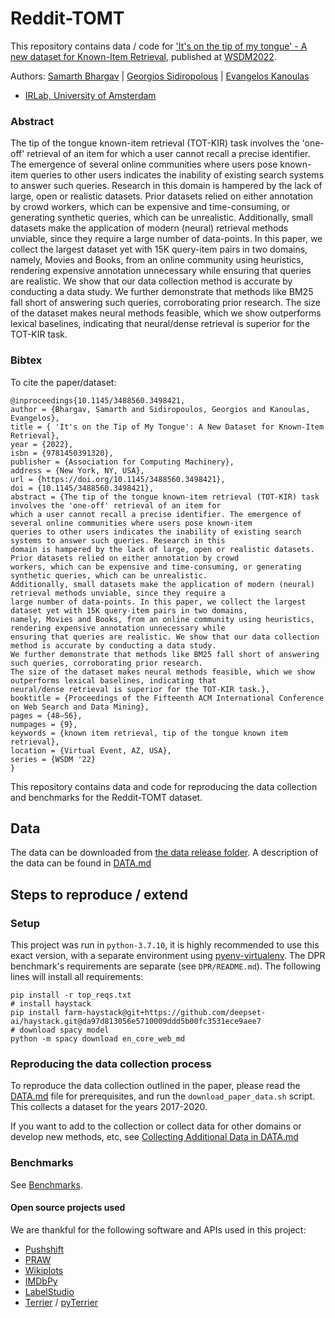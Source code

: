 # Reddit-TOMT

This repository contains data / code for ['It's on the tip of my tongue' - A new dataset for 
Known-Item Retrieval](https://doi.org/10.1145/3488560.3498421), published at
 [WSDM2022](https://www.wsdm-conference.org/2022/). 

Authors: [Samarth Bhargav](https://samarthbhargav.github.io/) | [Georgios Sidiropolous](https://twitter.com/gnsidiro/) 
| [Evangelos Kanoulas](https://staff.fnwi.uva.nl/e.kanoulas/) 
- [IRLab, University of Amsterdam](https://irlab.science.uva.nl/)



### Abstract

The tip of the tongue known-item retrieval (TOT-KIR) task involves the 'one-off' retrieval of an item for which a user
cannot recall a precise identifier. The emergence of several online communities where users pose known-item queries to 
other users indicates the inability of existing search systems to answer such queries. Research in this domain is
hampered by the lack of large, open or realistic datasets. Prior datasets relied on either annotation by crowd workers, 
which can be expensive and time-consuming, or generating synthetic queries, which can be unrealistic. Additionally, 
small datasets make the application of modern (neural) retrieval methods unviable, since they require a large number 
of data-points. In this paper, we collect the largest dataset yet with 15K query-item pairs in two domains, namely, 
Movies and Books, from an online community using heuristics, rendering expensive annotation unnecessary while ensuring 
that queries are realistic. We show that our data collection method is accurate by conducting a data study. We further 
demonstrate that methods like BM25 fall short of answering such queries, corroborating prior research. 
The size of the dataset makes neural methods feasible, which we show outperforms lexical baselines, indicating that 
neural/dense retrieval is superior for the TOT-KIR task.

### Bibtex

To cite the paper/dataset:
```
@inproceedings{10.1145/3488560.3498421,
author = {Bhargav, Samarth and Sidiropoulos, Georgios and Kanoulas, Evangelos},
title = { 'It's on the Tip of My Tongue': A New Dataset for Known-Item Retrieval},
year = {2022},
isbn = {9781450391320},
publisher = {Association for Computing Machinery},
address = {New York, NY, USA},
url = {https://doi.org/10.1145/3488560.3498421},
doi = {10.1145/3488560.3498421},
abstract = {The tip of the tongue known-item retrieval (TOT-KIR) task involves the 'one-off' retrieval of an item for 
which a user cannot recall a precise identifier. The emergence of several online communities where users pose known-item
queries to other users indicates the inability of existing search systems to answer such queries. Research in this
domain is hampered by the lack of large, open or realistic datasets. Prior datasets relied on either annotation by crowd
workers, which can be expensive and time-consuming, or generating synthetic queries, which can be unrealistic. 
Additionally, small datasets make the application of modern (neural) retrieval methods unviable, since they require a 
large number of data-points. In this paper, we collect the largest dataset yet with 15K query-item pairs in two domains,
namely, Movies and Books, from an online community using heuristics, rendering expensive annotation unnecessary while 
ensuring that queries are realistic. We show that our data collection method is accurate by conducting a data study. 
We further demonstrate that methods like BM25 fall short of answering such queries, corroborating prior research. 
The size of the dataset makes neural methods feasible, which we show outperforms lexical baselines, indicating that
neural/dense retrieval is superior for the TOT-KIR task.},
booktitle = {Proceedings of the Fifteenth ACM International Conference on Web Search and Data Mining},
pages = {48–56},
numpages = {9},
keywords = {known item retrieval, tip of the tongue known item retrieval},
location = {Virtual Event, AZ, USA},
series = {WSDM '22}
}
```


This repository contains data and code for reproducing the data collection and benchmarks for the Reddit-TOMT dataset. 


## Data

The data can be downloaded from [the data release folder](./data_release/). A description of the data can be found in [DATA.md](DATA.md#)

## Steps to reproduce / extend
### Setup 

This project was run in `python-3.7.10`, it is highly recommended to use this exact version, with a separate environment
using [pyenv-virtualenv](https://github.com/pyenv/pyenv-virtualenv). The DPR benchmark's requirements are separate (see `DPR/README.md`).
The following lines will install all requirements:   

```
pip install -r top_reqs.txt
# install haystack
pip install farm-haystack@git+https://github.com/deepset-ai/haystack.git@da97d813056e5710009ddd5b00fc3531ece9aee7
# download spacy model
python -m spacy download en_core_web_md

```  


### Reproducing the data collection process 

To reproduce the data collection outlined in the paper, please read the [DATA.md](DATA.md) file
for prerequisites, and run the `download_paper_data.sh` script. This collects
a dataset for the years 2017-2020.  

If you want to add to the collection or collect data for other domains or 
develop new methods, etc, see [Collecting Additional Data in DATA.md](DATA.md#Collecting-Additional-Data) 

 
### Benchmarks


See [Benchmarks](BENCHMARKS.md).

#### Open source projects used

We are thankful for the following software and APIs used in this project:

- [Pushshift](https://api.pushshift.io)
- [PRAW](https://praw.readthedocs.io/en/latest/)
- [Wikiplots](https://github.com/markriedl/WikiPlots)
- [IMDbPy](https://github.com/alberanid/imdbpy)
- [LabelStudio](https://labelstud.io/)
- [Terrier](http://terrier.org/) / [pyTerrier](https://github.com/terrier-org/pyterrier)


